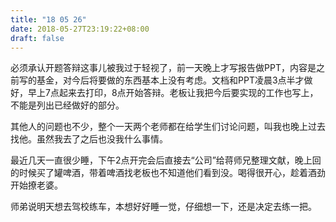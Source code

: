 ```yaml
---
title: "18 05 26"
date: 2018-05-27T23:19:22+08:00
draft: false
---
```


必须承认开题答辩这事儿被我过于轻视了，前一天晚上才写报告做PPT，内容是之前写的基金，对今后将要做的东西基本上没有考虑。文档和PPT凌晨3点半才做好，早上7点起来去打印，8点开始答辩。老板让我把今后要实现的工作也写上，不能是列出已经做好的部分。

其他人的问题也不少，整个一天两个老师都在给学生们讨论问题，叫我也晚上过去找他。虽然我去了之后也没我什么事情。

最近几天一直很少睡，下午2点开完会后直接去“公司”给蒋师兄整理文献，晚上回的时候买了罐啤酒，带着啤酒找老板也不知道他们看到没。喝得很开心，趁着酒劲开始撩老婆。

师弟说明天想去驾校练车，本想好好睡一觉，仔细想一下，还是决定去练一把。
